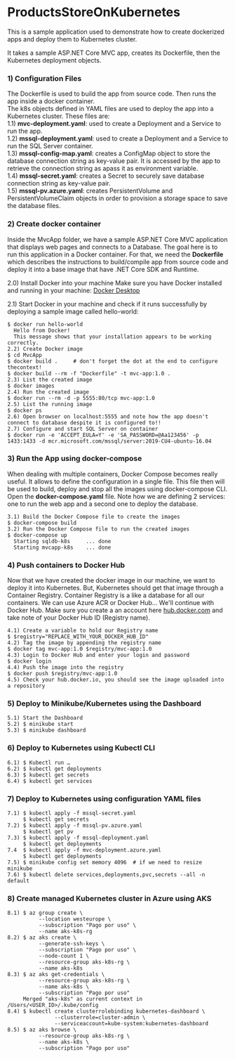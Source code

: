 # ProductsStoreOnKubernetes

This is a sample application used to demonstrate how to create dockerized apps and deploy them to Kubernetes cluster.  

It takes a sample ASP.NET Core MVC app, creates its Dockerfile, then the Kubernetes deployment objects.  

### 1) Configuration Files

The Dockerfile is used to build the app from source code. Then runs the app inside a docker container.  
The k8s objects defined in YAML files are used to deploy the app into a Kubernetes cluster. These files are:  
1.1) **mvc-deployment.yaml**: used to create a Deployment and a Service to run the app.  
1.2) **mssql-deployment.yaml**: used to create a Deployment and a Service to run the SQL Server container.  
1.3) **mssql-config-map.yaml**: creates a ConfigMap object to store the database connection string as key-value pair. It is accessed by the app to retrieve the connection string as apass it as environment variable.  
1.4) **mssql-secret.yaml**: creates a Secret to securely save database connection string as key-value pair.  
1.5) **mssql-pv.azure.yaml**: creates PersistentVolume and PersistentVolumeClaim objects in order to provision a storage space to save the database files.  


### 2) Create docker container  

Inside the MvcApp folder, we have a sample ASP.NET Core MVC application that displays web pages and connects to a Database. The goal here is to run this application in a Docker container. For that, we need the **Dockerfile** which describes the instructions to build/compile app from source code and deploy it into a base image that have .NET Core SDK and Runtime.  

2.0) Install Docker into your machine
Make sure you have Docker installed and running in your machine: <a href="https://www.docker.com/products/docker-desktop">Docker Desktop</a>
	
2.1) Start Docker in your machine and check if it runs successfully by deploying a sample image called hello-world:  
```console  
$ docker run hello-world  
  Hello from Docker!  
  This message shows that your installation appears to be working correctly.    
2.2) Create Docker image  
$ cd MvcApp  
$ docker build .     # don't forget the dot at the end to configure thecontext!  
$ docker build --rm -f "Dockerfile" -t mvc-app:1.0 .   
2.3) List the created image  
$ docker images  
2.4) Run the created image  
$ docker run --rm -d -p 5555:80/tcp mvc-app:1.0   
2.5) List the running image  
$ docker ps  
2.6) Open browser on localhost:5555 and note how the app doesn't connect to database despite it is configured to!!  
2.7) Configure and start SQL Server on container  
$ docker run -e 'ACCEPT_EULA=Y' -e 'SA_PASSWORD=@Aa123456' -p 1433:1433 -d mcr.microsoft.com/mssql/server:2019-CU4-ubuntu-16.04  
```

### 3) Run the App using docker-compose

When dealing with multiple containers, Docker Compose becomes really useful. It allows to define the configuration in a single file. This file then will be used to build, deploy and stop all the images using docker-compose CLI. Open the **docker-compose.yaml** file. Note how we are defining 2 services: one to run the web app and a second one to deploy the database.  
```console
3.1) Build the Docker Compose file to create the images  
$ docker-compose build  
3.2) Run the Docker Compose file to run the created images  
$ docker-compose up  
  Starting sqldb-k8s     ... done  
  Starting mvcapp-k8s    ... done  
```

### 4) Push containers to Docker Hub  

Now that we have created the docker image in our machine, we want to deploy it into Kubernetes. But, Kubernetes should get that image through a Container Registry. Container Registry is a like a database for all our containers. We can use Azure ACR or Docker Hub... We'll continue with Docker Hub. Make sure you create a an account here <a href="https://hub.docker.com/">hub.docker.com</a> and take note of your Docker Hub ID (Registry name).  
```console
4.1) Create a variable to hold our Registry name  
$ $registry="REPLACE_WITH_YOUR_DOCKER_HUB_ID"  
4.2) Tag the image by appending the registry name  
$ docker tag mvc-app:1.0 $registry/mvc-app:1.0  
4.3) Login to Docker Hub and enter your login and password    
$ docker login  
4.4) Push the image into the registry  
$ docker push $registry/mvc-app:1.0  
4.5) Check your hub.docker.io, you should see the image uploaded into a repository
```

### 5) Deploy to Minikube/Kubernetes using the Dashboard  
	
```console
5.1) Start the Dashboard  
5.2) $ minikube start  
5.3) $ minikube dashboard  
```

### 6) Deploy to Kubernetes using Kubectl CLI  
	
```console
6.1) $ Kubectl run …  
6.2) $ kubectl get deployments  
6.3) $ kubectl get secrets  
6.4) $ kubectl get services  
```
	
### 7) Deploy to Kubernetes using configuration YAML files  

```console
7.1) $ kubectl apply -f mssql-secret.yaml  
     $ kubectl get secrets   
7.2) $ kubectl apply -f mssql-pv.azure.yaml  
     $ kubectl get pv  
7.3) $ kubectl apply -f mssql-deployment.yaml  
     $ kubectl get deployments  
7.4  $ kubectl apply -f mvc-deployment.azure.yaml  
     $ kubectl get deployments  
7.5) $ minikube config set memory 4096  # if we need to resize minikube  
7.6) $ kubectl delete services,deployments,pvc,secrets --all -n default
```

### 8) Create managed Kubernetes cluster in Azure using AKS  

```console
8.1) $ az group create \  
		  --location westeurope \  
		  --subscription "Pago por uso" \  
		  --name aks-k8s-rg  
8.2) $ az aks create \  
		  --generate-ssh-keys \  
		  --subscription "Pago por uso" \  
		  --node-count 1 \  
		  --resource-group aks-k8s-rg \  
		  --name aks-k8s   
8.3) $ az aks get-credentials \  
		  --resource-group aks-k8s-rg \  
		  --name aks-k8s \  
		  --subscription "Pago por uso" 
	 Merged "aks-k8s" as current context in /Users/<USER_ID>/.kube/config  
8.4) $ kubectl create clusterrolebinding kubernetes-dashboard \  
               --clusterrole=cluster-admin \  
               --serviceaccount=kube-system:kubernetes-dashboard  
8.5) $ az aks browse \
		  --resource-group aks-k8s-rg \
		  --name aks-k8s \
		  --subscription "Pago por uso"  

